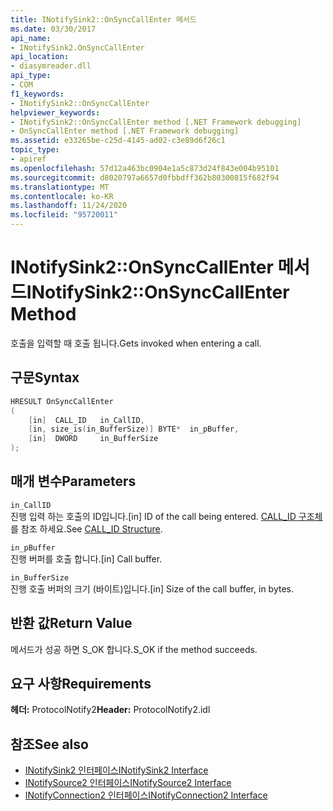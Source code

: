 ```yaml
---
title: INotifySink2::OnSyncCallEnter 메서드
ms.date: 03/30/2017
api_name:
- INotifySink2.OnSyncCallEnter
api_location:
- diasymreader.dll
api_type:
- COM
f1_keywords:
- INotifySink2::OnSyncCallEnter
helpviewer_keywords:
- INotifySink2::OnSyncCallEnter method [.NET Framework debugging]
- OnSyncCallEnter method [.NET Framework debugging]
ms.assetid: e33265be-c25d-4145-ad02-c3e89d6f26c1
topic_type:
- apiref
ms.openlocfilehash: 57d12a463bc0904e1a5c873d24f843e004b95101
ms.sourcegitcommit: d8020797a6657d0fbbdff362b80300815f682f94
ms.translationtype: MT
ms.contentlocale: ko-KR
ms.lasthandoff: 11/24/2020
ms.locfileid: "95720011"
---
```

# <a name="inotifysink2onsynccallenter-method"></a><span data-ttu-id="aa914-102">INotifySink2::OnSyncCallEnter 메서드</span><span class="sxs-lookup"><span data-stu-id="aa914-102">INotifySink2::OnSyncCallEnter Method</span></span>

<span data-ttu-id="aa914-103">호출을 입력할 때 호출 됩니다.</span><span class="sxs-lookup"><span data-stu-id="aa914-103">Gets invoked when entering a call.</span></span>  
  
## <a name="syntax"></a><span data-ttu-id="aa914-104">구문</span><span class="sxs-lookup"><span data-stu-id="aa914-104">Syntax</span></span>  
  
```cpp  
HRESULT OnSyncCallEnter  
(  
    [in]  CALL_ID   in_CallID,  
    [in, size_is(in_BufferSize)] BYTE*  in_pBuffer,  
    [in]  DWORD     in_BufferSize  
);  
```  
  
## <a name="parameters"></a><span data-ttu-id="aa914-105">매개 변수</span><span class="sxs-lookup"><span data-stu-id="aa914-105">Parameters</span></span>  

 `in_CallID`  
 <span data-ttu-id="aa914-106">진행 입력 하는 호출의 ID입니다.</span><span class="sxs-lookup"><span data-stu-id="aa914-106">[in] ID of the call being entered.</span></span> <span data-ttu-id="aa914-107">[CALL_ID 구조체](call-id-structure.md)를 참조 하세요.</span><span class="sxs-lookup"><span data-stu-id="aa914-107">See [CALL_ID Structure](call-id-structure.md).</span></span>  
  
 `in_pBuffer`  
 <span data-ttu-id="aa914-108">진행 버퍼를 호출 합니다.</span><span class="sxs-lookup"><span data-stu-id="aa914-108">[in] Call buffer.</span></span>  
  
 `in_BufferSize`  
 <span data-ttu-id="aa914-109">진행 호출 버퍼의 크기 (바이트)입니다.</span><span class="sxs-lookup"><span data-stu-id="aa914-109">[in] Size of the call buffer, in bytes.</span></span>  
  
## <a name="return-value"></a><span data-ttu-id="aa914-110">반환 값</span><span class="sxs-lookup"><span data-stu-id="aa914-110">Return Value</span></span>  

 <span data-ttu-id="aa914-111">메서드가 성공 하면 S_OK 합니다.</span><span class="sxs-lookup"><span data-stu-id="aa914-111">S_OK if the method succeeds.</span></span>  
  
## <a name="requirements"></a><span data-ttu-id="aa914-112">요구 사항</span><span class="sxs-lookup"><span data-stu-id="aa914-112">Requirements</span></span>  

 <span data-ttu-id="aa914-113">**헤더:** ProtocolNotify2</span><span class="sxs-lookup"><span data-stu-id="aa914-113">**Header:** ProtocolNotify2.idl</span></span>  
  
## <a name="see-also"></a><span data-ttu-id="aa914-114">참조</span><span class="sxs-lookup"><span data-stu-id="aa914-114">See also</span></span>

- [<span data-ttu-id="aa914-115">INotifySink2 인터페이스</span><span class="sxs-lookup"><span data-stu-id="aa914-115">INotifySink2 Interface</span></span>](inotifysink2-interface.md)
- [<span data-ttu-id="aa914-116">INotifySource2 인터페이스</span><span class="sxs-lookup"><span data-stu-id="aa914-116">INotifySource2 Interface</span></span>](inotifysource2-interface.md)
- [<span data-ttu-id="aa914-117">INotifyConnection2 인터페이스</span><span class="sxs-lookup"><span data-stu-id="aa914-117">INotifyConnection2 Interface</span></span>](inotifyconnection2-interface.md)
